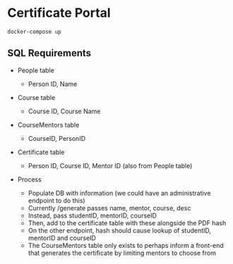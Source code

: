 # Certificate Portal

`docker-compose up`

## SQL Requirements
- People table
	- Person ID, Name
- Course table
	- Course ID, Course Name
- CourseMentors table
	- CourseID, PersonID
- Certificate table
	- Person ID, Course ID, Mentor ID (also from People table)

- Process
	- Populate DB with information (we could have an administrative endpoint to do this)
	- Currently /generate passes name, mentor, course, desc
	- Instead, pass studentID, mentorID, courseID
	- Then, add to the certificate table with these alongside the PDF hash
	- On the other endpoint, hash should cause lookup of studentID, mentorID and courseID
	- The CourseMentors table only exists to perhaps inform a front-end that generates the certificate by limiting mentors to choose from

